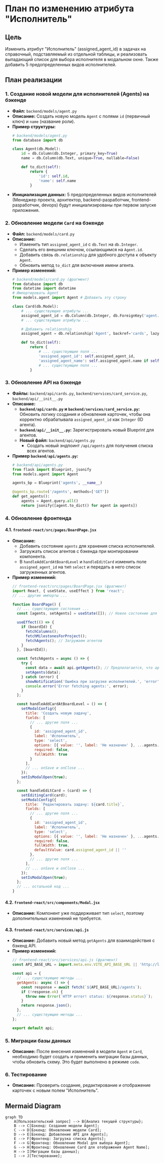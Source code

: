 # План по изменению атрибута "Исполнитель"

## Цель
Изменить атрибут "Исполнитель" (assigned_agent_id) в задачах на справочный, подставляемый из отдельной таблицы, и реализовать выпадающий список для выбора исполнителя в модальном окне. Также добавить 5 предопределенных видов исполнителей.

## План реализации

### 1. Создание новой модели для исполнителей (Agents) на бэкенде
*   **Файл:** `backend/models/agent.py`
*   **Описание:** Создать новую модель `Agent` с полями `id` (первичный ключ) и `name` (название роли).
*   **Пример структуры:**
    ```python
    # backend/models/agent.py
    from database import db

    class Agent(db.Model):
        id = db.Column(db.Integer, primary_key=True)
        name = db.Column(db.Text, unique=True, nullable=False)

        def to_dict(self):
            return {
                'id': self.id,
                'name': self.name
            }
    ```
*   **Инициализация данных:** 5 предопределенных видов исполнителей (Менеджер проекта, архитектор, backend-разработчик, frontend-разработчик, devops) будут инициализированы при первом запуске приложения.

### 2. Обновление модели `Card` на бэкенде
*   **Файл:** `backend/models/card.py`
*   **Описание:**
    *   Изменить тип `assigned_agent_id` с `db.Text` на `db.Integer`.
    *   Сделать его внешним ключом, ссылающимся на `Agent.id`.
    *   Добавить связь `db.relationship` для удобного доступа к объекту `Agent`.
    *   Обновить метод `to_dict` для включения имени агента.
*   **Пример изменений:**
    ```python
    # backend/models/card.py (фрагмент)
    from database import db
    from datetime import datetime
    # Импортировать Agent
    from models.agent import Agent # Добавить эту строку

    class Card(db.Model):
        # ... существующие атрибуты ...
        assigned_agent_id = db.Column(db.Integer, db.ForeignKey('agent.id'), nullable=True) # Изменено на Integer и ForeignKey
        # ... существующие атрибуты ...

        # Добавить relationship
        assigned_agent = db.relationship('Agent', backref='cards', lazy=True)

        def to_dict(self):
            return {
                # ... существующие поля ...
                'assigned_agent_id': self.assigned_agent_id,
                'assigned_agent_name': self.assigned_agent.name if self.assigned_agent else None, # Добавлено имя агента
                # ... существующие поля ...
            }
    ```

### 3. Обновление API на бэкенде
*   **Файлы:** `backend/api/cards.py`, `backend/services/card_service.py`, `backend/api/__init__.py`
*   **Описание:**
    *   **`backend/api/cards.py` и `backend/services/card_service.py`:** Обновить логику создания и обновления карточек, чтобы она корректно обрабатывала `assigned_agent_id` как `Integer` (ID агента).
    *   **`backend/api/__init__.py`:** Зарегистрировать новый Blueprint для агентов.
    *   **Новый файл:** `backend/api/agents.py`
        *   Создать новый эндпоинт `/api/agents` для получения списка всех агентов.
*   **Пример `backend/api/agents.py`:**
    ```python
    # backend/api/agents.py
    from flask import Blueprint, jsonify
    from models.agent import Agent

    agents_bp = Blueprint('agents', __name__)

    @agents_bp.route('/agents', methods=['GET'])
    def get_agents():
        agents = Agent.query.all()
        return jsonify([agent.to_dict() for agent in agents])
    ```

### 4. Обновление фронтенда

#### 4.1. `frontend-react/src/pages/BoardPage.jsx`
*   **Описание:**
    *   Добавить состояние `agents` для хранения списка исполнителей.
    *   Загружать список агентов с бэкенда при монтировании компонента.
    *   В `handleAddCardAtBoardLevel` и `handleEditCard` изменить поле `assigned_agent_id` на тип `select` и передать в него список загруженных агентов.
*   **Пример изменений:**
    ```javascript
    // frontend-react/src/pages/BoardPage.jsx (фрагмент)
    import React, { useState, useEffect } from 'react';
    // ... другие импорты ...

    function BoardPage() {
      // ... существующие состояния ...
      const [agents, setAgents] = useState([]); // Новое состояние для агентов

      useEffect(() => {
        if (boardId) {
          fetchColumns();
          fetchMilestonesForProject();
          fetchAgents(); // Загружаем агентов
        }
      }, [boardId]);

      const fetchAgents = async () => {
        try {
          const data = await api.getAgents(); // Предполагается, что api.js будет иметь метод getAgents
          setAgents(data);
        } catch (error) {
          showNotification('Ошибка при загрузке исполнителей.', 'error');
          console.error('Error fetching agents:', error);
        }
      };

      const handleAddCardAtBoardLevel = () => {
        setModalConfig({
          title: 'Создать новую задачу',
          fields: [
            // ... другие поля ...
            {
              id: 'assigned_agent_id',
              label: 'Исполнитель',
              type: 'select',
              options: [{ value: '', label: 'Не назначен' }, ...agents.map(agent => ({ value: agent.id, label: agent.name }))],
              required: false,
              fullWidth: true
            }
          ],
          // ... onSave и onClose ...
        });
        setIsModalOpen(true);
      };

      const handleEditCard = (card) => {
        setEditingCard(card);
        setModalConfig({
          title: `Редактировать задачу: ${card.title}`,
          fields: [
            // ... другие поля ...
            {
              id: 'assigned_agent_id',
              label: 'Исполнитель',
              type: 'select',
              options: [{ value: '', label: 'Не назначен' }, ...agents.map(agent => ({ value: agent.id, label: agent.name }))],
              required: false,
              fullWidth: true,
              defaultValue: card.assigned_agent_id || ''
            },
            // ... другие поля ...
          ],
          // ... onSave и onClose ...
        });
        setIsModalOpen(true);
      };
      // ... остальной код ...
    }
    ```

#### 4.2. `frontend-react/src/components/Modal.jsx`
*   **Описание:** Компонент уже поддерживает тип `select`, поэтому дополнительных изменений не требуется.

#### 4.3. `frontend-react/src/services/api.js`
*   **Описание:** Добавить новый метод `getAgents` для взаимодействия с бэкенд API.
*   **Пример изменений:**
    ```javascript
    // frontend-react/src/services/api.js (фрагмент)
    const API_BASE_URL = import.meta.env.VITE_API_BASE_URL || 'http://localhost:5000/api';

    const api = {
      // ... существующие методы ...
      getAgents: async () => {
        const response = await fetch(`${API_BASE_URL}/agents`);
        if (!response.ok) {
          throw new Error(`HTTP error! status: ${response.status}`);
        }
        return response.json();
      },
      // ... существующие методы ...
    };

    export default api;
    ```

### 5. Миграции базы данных
*   **Описание:** После внесения изменений в модели `Agent` и `Card`, необходимо будет создать и применить миграции базы данных, чтобы обновить схему. Это будет выполнено в режиме `code`.

### 6. Тестирование
*   **Описание:** Проверить создание, редактирование и отображение карточек с новым полем "Исполнитель".

## Mermaid Diagram

```mermaid
graph TD
    A[Пользовательский запрос] --> B{Анализ текущей структуры};
    B --> C[Бэкенд: Создание модели Agent];
    C --> D[Бэкенд: Обновление модели Card];
    D --> E[Бэкенд: Добавление API для Agents];
    E --> F[Фронтенд: Загрузка списка Agents];
    F --> G[Фронтенд: Обновление Modal для выбора Agent];
    G --> H[Фронтенд: Обновление Card для отображения Agent Name];
    H --> I[Миграции базы данных];
    I --> J[Тестирование];